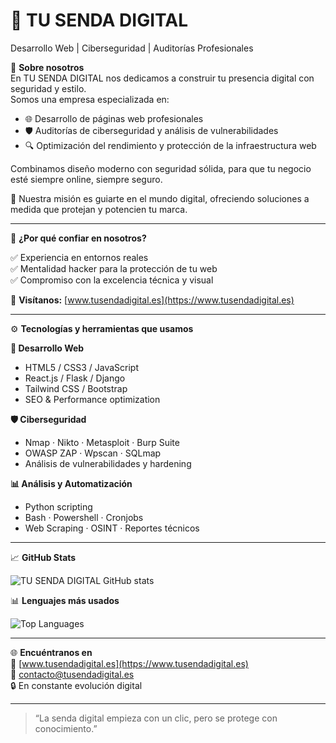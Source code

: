 # 🚀 TU SENDA DIGITAL  
Desarrollo Web | Ciberseguridad | Auditorías Profesionales  

🧠 **Sobre nosotros**  
En TU SENDA DIGITAL nos dedicamos a construir tu presencia digital con seguridad y estilo.  
Somos una empresa especializada en:

- 🌐 Desarrollo de páginas web profesionales
- 🛡️ Auditorías de ciberseguridad y análisis de vulnerabilidades
- 🔍 Optimización del rendimiento y protección de la infraestructura web

Combinamos diseño moderno con seguridad sólida, para que tu negocio esté siempre online, siempre seguro.

🎯 Nuestra misión es guiarte en el mundo digital, ofreciendo soluciones a medida que protejan y potencien tu marca.

---

🌟 **¿Por qué confiar en nosotros?**

✅ Experiencia en entornos reales  
✅ Mentalidad hacker para la protección de tu web  
✅ Compromiso con la excelencia técnica y visual  

🔗 **Visítanos:** [www.tusendadigital.es](https://www.tusendadigital.es)

---

⚙️ **Tecnologías y herramientas que usamos**

**🧱 Desarrollo Web**  
- HTML5 / CSS3 / JavaScript  
- React.js / Flask / Django  
- Tailwind CSS / Bootstrap  
- SEO & Performance optimization  

**🛡️ Ciberseguridad**  
- Nmap · Nikto · Metasploit · Burp Suite  
- OWASP ZAP · Wpscan · SQLmap  
- Análisis de vulnerabilidades y hardening  

**📊 Análisis y Automatización**  
- Python scripting  
- Bash · Powershell · Cronjobs  
- Web Scraping · OSINT · Reportes técnicos  

---

📈 **GitHub Stats**  

![TU SENDA DIGITAL GitHub stats](https://github-readme-stats.vercel.app/api?username=TU-SENDA-DIGITAL&show_icons=true&theme=dark&hide_title=true)

📊 **Lenguajes más usados**

![Top Languages](https://github-readme-stats.vercel.app/api/top-langs/?username=TU-SENDA-DIGITAL&layout=compact&theme=dark)

---

🌐 **Encuéntranos en**  
🔗 [www.tusendadigital.es](https://www.tusendadigital.es)  
📧 contacto@tusendadigital.es  
🔒 En constante evolución digital

---

> “La senda digital empieza con un clic, pero se protege con conocimiento.”  
